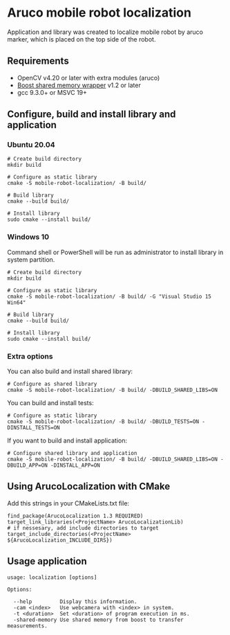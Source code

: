 # Aruco mobile robot localization

Application and library was created to localize mobile robot by aruco marker, which is placed on the top side of the robot.

## Requirements

- OpenCV v4.20 or later with extra modules (aruco)
- [Boost shared memory wrapper](https://github.com/BrOleg5/boost-shared-memory-wrapper) v1.2 or later
- gcc 9.3.0+ or MSVC 19+

## Configure, build and install library and application

### Ubuntu 20.04

```
# Create build directory
mkdir build

# Configure as static library
cmake -S mobile-robot-localization/ -B build/

# Build library
cmake --build build/

# Install library
sudo cmake --install build/
```

### Windows 10

Command shell or PowerShell will be run as administrator to install library in system partition.

```
# Create build directory
mkdir build

# Configure as static library
cmake -S mobile-robot-localization/ -B build/ -G "Visual Studio 15 Win64"

# Build library
cmake --build build/

# Install library
sudo cmake --install build/
```

### Extra options

You can also build and install shared library:
```
# Configure as shared library
cmake -S mobile-robot-localization/ -B build/ -DBUILD_SHARED_LIBS=ON
```

You can build and install tests:
```
# Configure as static library
cmake -S mobile-robot-localization/ -B build/ -DBUILD_TESTS=ON -DINSTALL_TESTS=ON
```

If you want to build and install application: 
```
# Configure shared library and application
cmake -S mobile-robot-localization/ -B build/ -DBUILD_SHARED_LIBS=ON -DBUILD_APP=ON -DINSTALL_APP=ON
```

## Using ArucoLocalization with CMake

Add this strings in your CMakeLists.txt file:
```
find_package(ArucoLocalization 1.3 REQUIRED)
target_link_libraries(<ProjectName> ArucoLocalizationLib)
# if nessesary, add include directories to target
target_include_directories(<ProjectName> ${ArucoLocalization_INCLUDE_DIRS})
```

## Usage application

```
usage: localization [options]

Options:

  --help         Display this information.
  -cam <index>   Use webcamera with <index> in system.
  -t <duration>  Set <duration> of program execution in ms.
  -shared-memory Use shared memory from boost to transfer measurements.
```